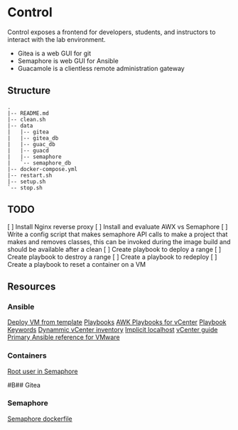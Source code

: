 # Control

Control exposes a frontend for developers, students, and instructors to interact with the lab environment. 

- Gitea is a web GUI for git
- Semaphore is web GUI for Ansible
- Guacamole is a clientless remote administration gateway

## Structure
```
.
|-- README.md
|-- clean.sh
|-- data
|   |-- gitea
|   |-- gitea_db
|   |-- guac_db
|   |-- guacd
|   |-- semaphore
|   `-- semaphore_db
|-- docker-compose.yml
|-- restart.sh
|-- setup.sh
`-- stop.sh
```

## TODO

[ ] Install Nginx reverse proxy
[ ] Install and evaluate AWX vs Semaphore
[ ] Write a config script that makes semaphore API calls to make a project that makes and removes classes, this can be invoked during the image build and should be available after a clean
[ ] Create playbook to deploy a range
[ ] Create playbook to destroy a range
[ ] Create a playbook to redeploy
[ ] Create a playbook to reset a container on a VM

## Resources
 
### Ansible
[Deploy VM from template](https://docs.ansible.com/ansible/latest/scenario_guides/vmware_scenarios/scenario_clone_template.html)
[Playbooks](https://docs.ansible.com/ansible/latest/user_guide/playbooks_intro.html)
[AWK Playbooks for vCenter](https://www.robvit.com/ansible-tower-awx/ansible-vmware-playbook-examples/)
[Playbook Keywords](https://docs.ansible.com/ansible/latest/reference_appendices/playbooks_keywords.html)
[Dynammic vCenter inventory](http://vcloud-lab.com/entries/devops/ansible-for-vmwary-using-vmware-vm-inventory-dynamic-inventory-plugin)
[Implicit localhost](https://docs.ansible.com/ansible/2.6/inventory/implicit_localhost.html)
[vCenter guide](https://pelegit.co.il/how-to-run-ansible-on-vcenter/)
[Primary Ansible reference for VMware](https://docs.ansible.com/ansible/latest/collections/community/vmware/index.html#scenario-guide)

### Containers
[Root user in Semaphore](https://stackoverflow.com/questions/61683448/how-to-run-bash-as-user-root-on-alpine-images-with-docker-su-must-be-suid-to-w)

#B## Gitea

### Semaphore
[Semaphore dockerfile](https://github.com/ansible-semaphore/semaphore/blob/develop/deployment/docker/dev/Dockerfile)

